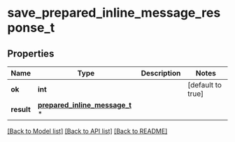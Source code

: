 # save_prepared_inline_message_response_t

## Properties
Name | Type | Description | Notes
------------ | ------------- | ------------- | -------------
**ok** | **int** |  | [default to true]
**result** | [**prepared_inline_message_t**](prepared_inline_message.md) \* |  | 

[[Back to Model list]](../README.md#documentation-for-models) [[Back to API list]](../README.md#documentation-for-api-endpoints) [[Back to README]](../README.md)


